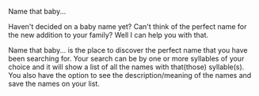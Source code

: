 Name that baby...

Haven't decided on a baby name yet? Can't think of the perfect name for the new addition to your family? Well I can help you with that.

Name that baby... is the place to discover the perfect name that you have been searching for. Your search can be by one or more syllables of your choice and it will show a list of all the names with that(those) syllable(s). You also have the option to see the description/meaning of the names and save the names on your list. 